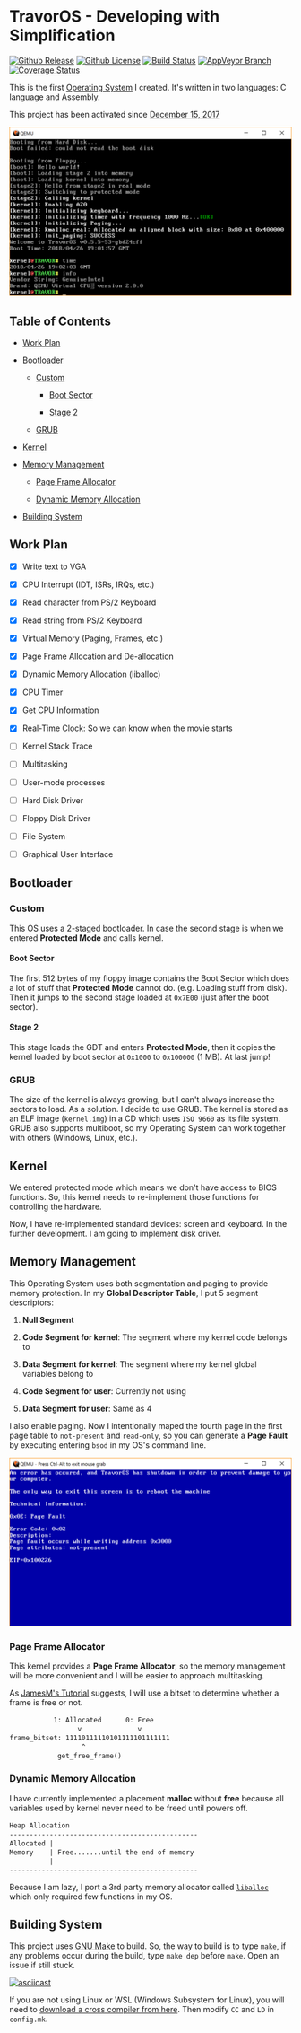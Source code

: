 # TravorOS - Developing with Simplification

[![Github Release](https://img.shields.io/github/release/TravorLZH/TravorOS.svg)](https://github.com/TravorLZH/TravorOS/releases)
[![Github License](https://img.shields.io/github/license/TravorLZH/TravorOS.svg)](LICENSE)
[![Build Status](https://travis-ci.org/TravorLZH/TravorOS.svg?branch=master)](https://travis-ci.org/TravorLZH/TravorOS)
[![AppVeyor Branch](https://ci.appveyor.com/project/TravorLZH/travoros)](https://ci.appveyor.com/api/projects/status/github/TravorLZH/TravorOS?svg=true)
[![Coverage Status](https://coveralls.io/repos/github/TravorLZH/TravorOS/badge.svg)](https://coveralls.io/github/TravorLZH/TravorOS)

This is the first [Operating System](https://en.wikipedia.org/wiki/Operating_System "Operating System Definition") I created. It's written in two languages: C language and Assembly.

This project has been activated since [December 15, 2017](https://github.com/TravorLZH/TravorOS/releases/tag/v0.2-r0)

![screenshot](screenshots/latest.png)

## Table of Contents

* [Work Plan](#work-plan)

* [Bootloader](#bootloader)

	* [Custom](#bootloader)

		* [Boot Sector](#boot-sector)

		* [Stage 2](#stage-2)

	* [GRUB](#grub)

* [Kernel](#kernel)

* [Memory Management](#memory-management)

	* [Page Frame Allocator](#page-frame-allocator)
	
	* [Dynamic Memory Allocation](#dynamic-memory-allocation)

* [Building System](#building-system)

## Work Plan

- [x] Write text to VGA

- [x] CPU Interrupt (IDT, ISRs, IRQs, etc.)

- [x] Read character from PS/2 Keyboard

- [x] Read string from PS/2 Keyboard

- [x] Virtual Memory (Paging, Frames, etc.)

- [x] Page Frame Allocation and De-allocation

- [x] Dynamic Memory Allocation (liballoc)

- [x] CPU Timer

- [x] Get CPU Information

- [x] Real-Time Clock: So we can know when the movie starts

- [ ] Kernel Stack Trace

- [ ] Multitasking

- [ ] User-mode processes

- [ ] Hard Disk Driver

- [ ] Floppy Disk Driver

- [ ] File System

- [ ] Graphical User Interface

## Bootloader

### Custom

This OS uses a 2-staged bootloader. In case the second stage is when we entered **Protected Mode** and calls kernel.

#### Boot Sector

The first 512 bytes of my floppy image contains the Boot Sector which does a lot of stuff that **Protected Mode** cannot do. (e.g. Loading stuff from disk). Then it jumps to the second stage loaded at `0x7E00` (just after the boot sector).

#### Stage 2

This stage loads the GDT and enters **Protected Mode**, then it copies the kernel loaded by boot sector at `0x1000` to `0x100000` (1 MB). At last jump!

### GRUB

The size of the kernel is always growing, but I can't always increase the sectors to load. As a solution. I decide to use GRUB. The kernel is stored as an ELF image (`kernel.img`) in a CD which uses `ISO 9660` as its file system. GRUB also supports multiboot, so my Operating System can work together with others (Windows, Linux, etc.).

## Kernel

We entered protected mode which means we don't have access to BIOS functions. So, this kernel needs to re-implement those functions for controlling the hardware.

Now, I have re-implemented standard devices: screen and keyboard. In the further development. I am going to implement disk driver.

## Memory Management

This Operating System uses both segmentation and paging to provide memory protection. In my **Global Descriptor Table**, I put 5 segment descriptors:

1. **Null Segment**

1. **Code Segment for kernel**: The segment where my kernel code belongs to

1. **Data Segment for kernel**: The segment where my kernel global variables belong to

1. **Code Segment for user**: Currently not using

1. **Data Segment for user**: Same as 4

I also enable paging. Now I intentionally maped the fourth page in the first page table to `not-present` and `read-only`, so you can generate a **Page Fault** by executing entering `bsod` in my OS's command line.

![bluescreen](screenshots/bsod.png)

### Page Frame Allocator

This kernel provides a **Page Frame Allocator**, so the memory management will be more convenient and I will be easier to approach multitasking.

As [JamesM's Tutorial](http://www.jamesmolloy.co.uk/tutorial_html/6.-Paging.html) suggests, I will use a bitset to determine whether a frame is free or not.

```
           1: Allocated      0: Free
                 v              v
frame_bitset: 11110111110101111101111111
                  ^
            get_free_frame()
```

### Dynamic Memory Allocation

I have currently implemented a placement **malloc** without **free** because all variables used by kernel never need to be freed until powers off.

```
Heap Allocation
-----------------------------------------------
Allocated |
Memory    | Free.......until the end of memory
          |
-----------------------------------------------
```

Because I am lazy, I port a 3rd party memory allocator called [`liballoc`](https://github.com/blanham/liballoc) which only required few functions in my OS.

## Building System

This project uses [GNU Make](https://www.gnu.org/software/make "GNU Make Homepage") to build. So, the way to build is to type `make`, if any problems occur during the build, type `make dep` before `make`. Open an issue if still stuck.

[![asciicast](https://asciinema.org/a/176920.png)](https://asciinema.org/a/176920)

If you are not using Linux or WSL (Windows Subsystem for Linux), you will need to [download a cross compiler from here](https://github.com/nativeos/i386-elf-toolchain/releases). Then modify `CC` and `LD` in `config.mk`.
